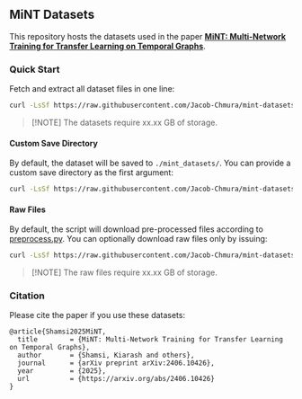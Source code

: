 ## MiNT Datasets

This repository hosts the datasets used in the paper [**MiNT: Multi-Network Training for Transfer Learning on Temporal Graphs**](https://arxiv.org/abs/2406.10426).

### Quick Start

Fetch and extract all dataset files in one line:

```sh
curl -LsSf https://raw.githubusercontent.com/Jacob-Chmura/mint-datasets/main/fetch.sh | bash
```
> \[!NOTE\]
> The datasets require xx.xx GB of storage.

#### Custom Save Directory

By default, the dataset will be saved to ```./mint_datasets/```. You can provide a custom save directory as the first argument:

```sh
curl -LsSf https://raw.githubusercontent.com/Jacob-Chmura/mint-datasets/main/fetch.sh | bash /path/to/save
```

#### Raw Files

By default, the script will download pre-processed files according to [preprocess.py](./preprocess.py).
You can optionally download raw files only by issuing:

```sh
curl -LsSf https://raw.githubusercontent.com/Jacob-Chmura/mint-datasets/main/fetch.sh | bash --raw
```

> \[!NOTE\]
> The raw files require xx.xx GB of storage.

### Citation

Please cite the paper if you use these datasets:

```
@article{Shamsi2025MiNT,
  title        = {MiNT: Multi-Network Training for Transfer Learning on Temporal Graphs},
  author       = {Shamsi, Kiarash and others},
  journal      = {arXiv preprint arXiv:2406.10426},
  year         = {2025},
  url          = {https://arxiv.org/abs/2406.10426}
}
```
